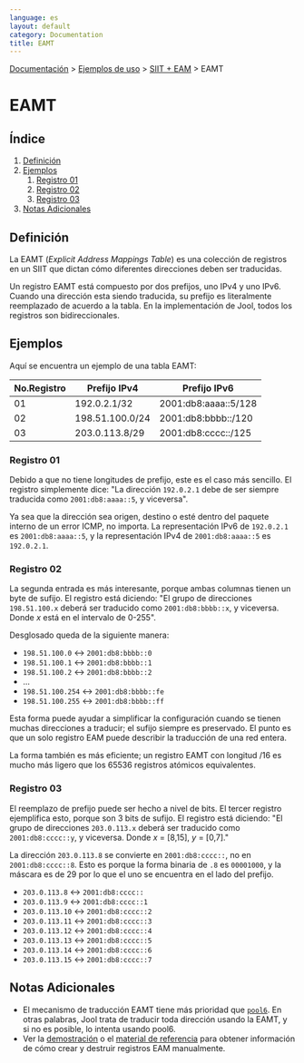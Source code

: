 ```yaml
---
language: es
layout: default
category: Documentation
title: EAMT
---
```


[Documentación](documentation.html) > [Ejemplos de uso](documentation.html#ejemplos-de-uso) > [SIIT + EAM](run-eam.html) > EAMT

# EAMT

## Índice

1. [Definición](#definicin)
2. [Ejemplos](#ejemplos)
	1. [Registro 01](#registro-01)
	2. [Registro 02](#registro-02)
	3. [Registro 03](#registro-03)
3. [Notas Adicionales](#notas-adicionales)

## Definición

La EAMT (_Explicit Address Mappings Table_) es una colección de registros en un SIIT que dictan cómo diferentes direcciones deben ser traducidas.

Un registro EAMT está compuesto por dos prefijos, uno IPv4 y uno IPv6. Cuando una dirección esta siendo traducida, su prefijo es literalmente reemplazado de acuerdo a la tabla. En la implementación de Jool, todos los registros son bidireccionales.

## Ejemplos

Aquí se encuentra un ejemplo de una tabla EAMT:

| No.Registro|   Prefijo IPv4  |     Prefijo IPv6     |
|----------- |-----------------|----------------------|
|    01      | 192.0.2.1/32    | 2001:db8:aaaa::5/128 |
|    02      | 198.51.100.0/24 | 2001:db8:bbbb::/120  |
|    03      | 203.0.113.8/29  | 2001:db8:cccc::/125  |

### Registro 01

Debido a que no tiene longitudes de prefijo, este es el caso más sencillo. El registro simplemente dice: "La dirección `192.0.2.1` debe de ser siempre traducida como `2001:db8:aaaa::5`, y viceversa".

Ya sea que la dirección sea origen, destino o esté dentro del paquete interno de un error ICMP, no importa. La representación IPv6 de `192.0.2.1` es `2001:db8:aaaa::5`, y la representación IPv4 de `2001:db8:aaaa::5` es `192.0.2.1`.

### Registro 02

La segunda entrada es más interesante, porque ambas columnas tienen un byte de sufijo. El registro está diciendo: "El grupo de direcciones `198.51.100.x` deberá ser traducido como `2001:db8:bbbb::x`, y viceversa. Donde _x_ está en el intervalo de 0-255".

Desglosado queda de la siguiente manera:

- `198.51.100.0` <-> `2001:db8:bbbb::0`
- `198.51.100.1` <-> `2001:db8:bbbb::1`
- `198.51.100.2` <-> `2001:db8:bbbb::2`
- ...
- `198.51.100.254` <-> `2001:db8:bbbb::fe`
- `198.51.100.255` <-> `2001:db8:bbbb::ff`

Esta forma puede ayudar a simplificar la configuración cuando se tienen muchas direcciones a traducir; el sufijo siempre es preservado. El punto es que un solo registro EAM puede describir la traducción de una red entera.

La forma también es más eficiente; un registro EAMT con longitud /16 es mucho más ligero que los 65536 registros atómicos equivalentes.

### Registro 03

El reemplazo de prefijo puede ser hecho a nivel de bits. El tercer registro ejemplifica esto, porque son 3 bits de sufijo. El registro está diciendo: "El grupo de direcciones `203.0.113.x` deberá ser traducido como `2001:db8:cccc::y`, y viceversa. Donde _x_ = [8,15], _y_ = [0,7]."

La dirección `203.0.113.8` se convierte en `2001:db8:cccc::`, no en `2001:db8:cccc::8`. Esto es porque la forma binaria de `.8` es `00001000`, y la máscara es de 29 por lo que el uno se encuentra en el lado del prefijo.

- `203.0.113.8` <-> `2001:db8:cccc::`
- `203.0.113.9` <-> `2001:db8:cccc::1`
- `203.0.113.10` <-> `2001:db8:cccc::2`
- `203.0.113.11` <-> `2001:db8:cccc::3`
- `203.0.113.12` <-> `2001:db8:cccc::4`
- `203.0.113.13` <-> `2001:db8:cccc::5`
- `203.0.113.14` <-> `2001:db8:cccc::6`
- `203.0.113.15` <-> `2001:db8:cccc::7`

## Notas Adicionales

* El mecanismo de traducción EAMT tiene más prioridad que [`pool6`](usr-flags-pool6.html). En otras palabras, Jool trata de traducir toda dirección usando la EAMT, y si no es posible, lo intenta usando pool6.
* Ver la [demostración](run-eam.html) o el [material de referencia](usr-flags-eamt.html) para obtener información de cómo crear y destruir registros EAM manualmente.

